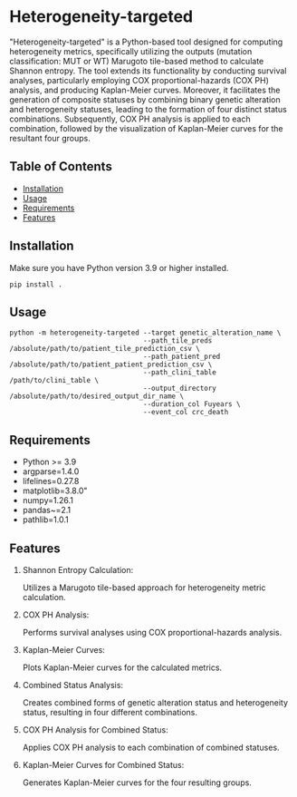 # Heterogeneity-targeted

"Heterogeneity-targeted" is a Python-based tool designed for computing heterogeneity metrics, specifically utilizing the outputs (mutation classification: MUT or WT) Marugoto tile-based method to calculate Shannon entropy. The tool extends its functionality by conducting survival analyses, particularly employing COX proportional-hazards (COX PH) analysis, and producing Kaplan-Meier curves. Moreover, it facilitates the generation of composite statuses by combining binary genetic alteration and heterogeneity statuses, leading to the formation of four distinct status combinations. Subsequently, COX PH analysis is applied to each combination, followed by the visualization of Kaplan-Meier curves for the resultant four groups.

## Table of Contents
- [Installation](#installation)
- [Usage](#usage)
- [Requirements](#requirements)
- [Features](#features)

## Installation

Make sure you have Python version 3.9 or higher installed.


    pip install .


## Usage

    python -m heterogeneity-targeted --target genetic_alteration_name \
                                     --path_tile_preds /absolute/path/to/patient_tile_prediction_csv \
                                     --path_patient_pred /absolute/path/to/patient_patient_prediction_csv \
                                     --path_clini_table /path/to/clini_table \
                                     --output_directory /absolute/path/to/desired_output_dir_name \
                                     --duration_col Fuyears \
                                     --event_col crc_death
             

## Requirements

- Python >= 3.9
- argparse=1.4.0
- lifelines=0.27.8
- matplotlib=3.8.0"
- numpy=1.26.1
- pandas~=2.1
- pathlib=1.0.1   


## Features
1) Shannon Entropy Calculation:

    Utilizes a Marugoto tile-based approach for heterogeneity metric calculation.

2) COX PH Analysis:

    Performs survival analyses using COX proportional-hazards analysis.

3) Kaplan-Meier Curves:

    Plots Kaplan-Meier curves for the calculated metrics.

4) Combined Status Analysis:

    Creates combined forms of genetic alteration status and heterogeneity status, resulting in four different combinations.

5) COX PH Analysis for Combined Status:

    Applies COX PH analysis to each combination of combined statuses.

6) Kaplan-Meier Curves for Combined Status:

    Generates Kaplan-Meier curves for the four resulting groups.
